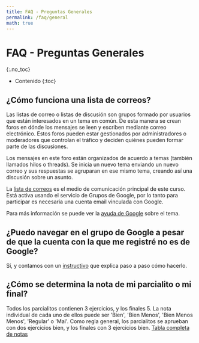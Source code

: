 ```yaml
---
title: FAQ - Preguntas Generales
permalink: /faq/general
math: true
---
```


FAQ - Preguntas Generales
=========
{:.no_toc}

* Contenido
{:toc}

## ¿Cómo funciona una lista de correos?

Las listas de correo o listas de discusión son grupos formado por usuarios que están interesados en un tema en común. De esta manera se crean foros en dónde los mensajes se leen y escriben mediante correo electrónico.  Estos foros pueden estar gestionados por administradores o moderadores que controlan el tráfico y deciden quiénes pueden formar parte de las discusiones.

Los mensajes en este foro están organizados de acuerdo a temas (también llamados hilos o threads). Se inicia un nuevo tema enviando un nuevo correo y sus respuestas se agruparan en ese mismo tema, creando así una discusión sobre un asunto.

La [lista de correos](https://groups.google.com/forum/#!forum/fiuba-7541rw-alu) es el medio de comunicación principal de este curso. Está activa usando el servicio de Grupos de Google, por lo tanto para participar es necesaria una cuenta email vinculada con Google.

Para más información se puede ver la [ayuda de Google](https://support.google.com/groups/?hl=es#topic=9216) sobre el tema.

## ¿Puedo navegar en el grupo de Google a pesar de que la cuenta con la que me registré no es de Google?

Sí, y contamos con un [instructivo](groups-ui) que explica paso a paso cómo hacerlo.

## ¿Cómo se determina la nota de mi parcialito o mi final?

Todos los parcialitos contienen 3 ejercicios, y los finales 5. La nota individual de cada uno de ellos puede ser 'Bien', 'Bien Menos', 'Bien Menos Menos', 'Regular' o 'Mal'. Como regla general, los parcialitos se aprueban con dos ejercicios bien, y los finales con 3 ejercicios bien. [Tabla completa de notas](https://docs.google.com/document/d/1kRIMyiF_EnG8LtfCSN5GAU45ylEw4BgOR5lv8igRLMU/edit?usp=sharing)
